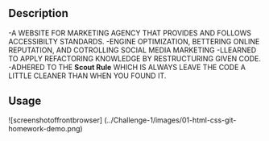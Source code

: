 # <Horiseon-Challenge-1>

## Description

-A WEBSITE FOR MARKETING AGENCY THAT PROVIDES AND FOLLOWS
ACCESSIBILTY STANDARDS.
-ENGINE OPTIMIZATION, BETTERING ONLINE REPUTATION, AND COTROLLING SOCIAL MEDIA MARKETING
-LLEARNED TO APPLY REFACTORING KNOWLEDGE BY RESTRUCTURING GIVEN CODE.
-ADHERED TO THE **Scout Rule** WHICH IS 
ALWAYS LEAVE THE CODE A LITTLE CLEANER THAN WHEN YOU FOUND IT.

## Usage

![screenshotoffrontbrowser] (../Challenge-1/images/01-html-css-git-homework-demo.png)
